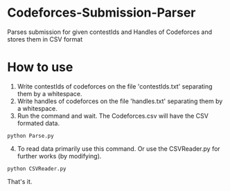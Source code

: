 # Codeforces-Submission-Parser
Parses submission for given contestIds and Handles of Codeforces and stores them in CSV format
# How to use
1. Write contestIds of codeforces on the file 'contestIds.txt' separating them by a whitespace.
2. Write handles of codeforces on the file 'handles.txt' separating them by a whitespace.
3. Run the command and wait. The Codeforces.csv will have the CSV formated data.
```
python Parse.py
```
4. To read data primarily use this command. Or use the CSVReader.py for further works (by modifying).
```
python CSVReader.py
```
That's it.
